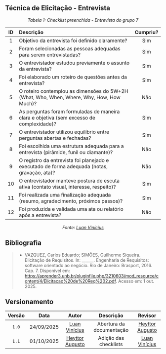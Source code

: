 ## Técnica de Elicitação - Entrevista

*<p style="text-align: center;">Tabela 1: Checklist preenchida - Entrevista do grupo 7</p>*

| ID  | Descrição                                                                                                     | Cumpriu? |
|:---:|:--------------------------------------------------------------------------------------------------------------|:--------:|
| 1   | Objetivo da entrevista foi definido claramente?                                                               |     Sim     |
| 2   | Foram selecionadas as pessoas adequadas para serem entrevistadas?                                             |   Sim       |
| 3   | O entrevistador estudou previamente o assunto da entrevista?                                                  |    Sim      |
| 4   | Foi elaborado um roteiro de questões antes da entrevista?                                                     |   Sim       |
| 5   | O roteiro contemplou as dimensões do 5W+2H (What, Who, When, Where, Why, How, How Much)?                     |    Não      |
| 6   | As perguntas foram formuladas de maneira clara e objetiva (sem excesso de complexidade)?                      |    Sim      |
| 7   | O entrevistador utilizou equilíbrio entre perguntas abertas e fechadas?                                       |   Sim       |
| 8   | Foi escolhida uma estrutura adequada para a entrevista (pirâmide, funil ou diamante)?                         |     Não     |
| 9   | O registro da entrevista foi planejado e executado de forma adequada (notas, gravação, ata)?                   |   Não       |
| 10  | O entrevistador manteve postura de escuta ativa (contato visual, interesse, respeito)?                        |     Sim     |
| 11  | Foi realizada uma finalização adequada (resumo, agradecimento, próximos passos)?                              |     Sim     |
| 12  | Foi produzida e validada uma ata ou relatório após a entrevista?                                               |     Não     |

*<p style="text-align: center;">Fonte: [Luan Vinícius](https://github.com/luannvi) </p>*

## Bibliografia 

> - VAZQUEZ, Carlos Eduardo; SIMÕES, Guilherme Siqueira. Elicitação de Requisitos. In: ______. Engenharia de Requisitos: software orientado ao negócio. Rio de Janeiro: Brasport, 2016. Cap. 7. Disponível em: <https://aprender3.unb.br/pluginfile.php/3210603/mod_resource/content/4/Elicitacao%20de%20Req%202.pdf>. Acesso em: 1 out. 2025.

## Versionamento

| Versão | Data       | Autor               | Descrição                       | Revisor |
|:--------:|:------------:|:---------------:|:-------------------------------:|:---------:|
| ``1.0``    | 24/09/2025 | [Luan Vinícius](https://github.com/luannvi)  | Abertura da documentação | [Heyttor Augusto](https://github.com/H3ytt0r62)  |
|  ``1.1``   | 01/10/2025 | [Heyttor Augusto](https://github.com/H3ytt0r62)  | Adição das checklists   | [Luan Vinícius](https://github.com/luannvi) | 